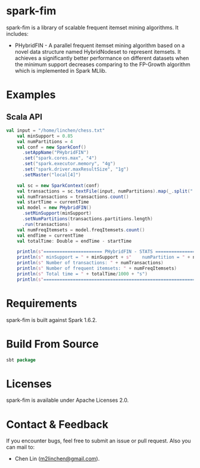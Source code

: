 # spark-fim
spark-fim is a library of scalable frequent itemset mining algorithms. It includes:
  + PHybridFIN - A parallel frequent itemset mining algorithm based on a novel data structure named HybridNodeset to represent itemsets. It achieves a significantly better performance on different datasets when the minimum support decreases comparing to the FP-Growth algorithm which is implemented in Spark MLlib.

# Examples
## Scala API
```scala
val input = "/home/linchen/chess.txt"
    val minSupport = 0.85
    val numPartitions = 4
    val conf = new SparkConf()
      .setAppName("PHybridFIN")
      .set("spark.cores.max", "4")
      .set("spark.executor.memory", "4g")
      .set("spark.driver.maxResultSize", "1g")
      .setMaster("local[4]")

    val sc = new SparkContext(conf)
    val transactions = sc.textFile(input, numPartitions).map(_.split(" ")).cache()
    val numTransactions = transactions.count()
    val startTime = currentTime
    val model = new PHybridFIN()
      .setMinSupport(minSupport)
      .setNumPartitions(transactions.partitions.length)
      .run(transactions)
    val numFreqItemsets = model.freqItemsets.count()
    val endTime = currentTime
    val totalTime: Double = endTime - startTime

    println(s"====================== PHybridFIN - STATS ===========================")
    println(s" minSupport = " + minSupport + s"    numPartition = " + numPartitions)
    println(s" Number of transactions: " + numTransactions)
    println(s" Number of frequent itemsets: " + numFreqItemsets)
    println(s" Total time = " + totalTime/1000 + "s")
    println(s"=====================================================================")
```

# Requirements
spark-fim is built against Spark 1.6.2.

# Build From Source
```scala
sbt package
```

# Licenses
spark-fim is available under Apache Licenses 2.0.

# Contact & Feedback
If you encounter bugs, feel free to submit an issue or pull request. Also you can mail to:
+ Chen Lin (m2linchen@gmail.com).